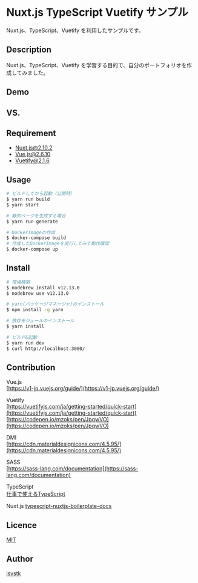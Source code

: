 Nuxt.js TypeScript Vuetify サンプル
====

Nuxt.js、TypeScript、Vuetify を利用したサンプルです。

## Description

Nuxt.js、TypeScript、Vuetify を学習する目的で、自分のポートフォリオを作成してみました。

## Demo

## VS. 

## Requirement

* Nuxt.js@2.10.2
* Vue.js@2.6.10 
* Vuetify@2.1.6 

## Usage

``` bash
# ビルドしてから起動（公開時）
$ yarn run build
$ yarn start

# 静的ページを生成する場合
$ yarn run generate

# DockerImageの作成
$ docker-compose build
# 作成したDockerImageを実行してみて動作確認
$ docker-compose up

```

## Install

``` bash
# 環境構築
$ nodebrew install v12.13.0
$ nodebrew use v12.13.0

# yarn(パッケージマネージャ)のインストール
$ npm install -g yarn

# 依存モジュールのインストール
$ yarn install

# ビルド&起動
$ yarn run dev
$ curl http://localhost:3000/
```

## Contribution

Vue.js  
[https://v1-jp.vuejs.org/guide/](https://v1-jp.vuejs.org/guide/)  
  
Vuetify  
[https://vuetifyjs.com/ja/getting-started/quick-start](https://vuetifyjs.com/ja/getting-started/quick-start)  
[https://codepen.io/mzoks/pen/JpqwVO](https://codepen.io/mzoks/pen/JpqwVO)  
  
DMI  
[https://cdn.materialdesignicons.com/4.5.95/](https://cdn.materialdesignicons.com/4.5.95/)  
  
SASS  
[https://sass-lang.com/documentation](https://sass-lang.com/documentation)  

TypeScript  
[仕事で使えるTypeScript](https://future-architect.github.io/typescript-guide/index.html)　 

Nuxt.js
[typescript-nuxtjs-boilerplate-docs](https://typescript-nuxtjs-boilerplate-docs.netlify.com/#/nuxt/examples)

## Licence

[MIT](https://github.com/isystk/nuxtjs_typescript_vuetify/LICENCE)

## Author

[isystk](https://github.com/isystk)


